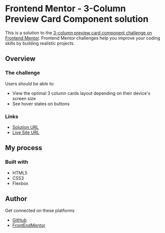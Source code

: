 # Frontend Mentor - 3-Column Preview Card Component solution

This is a solution to the [3-column preview card component challenge on Frontend Mentor](https://www.frontendmentor.io/challenges/3column-preview-card-component-pH92eAR2-). 
Frontend Mentor challenges help you improve your coding skills by building realistic projects. 

## Overview

### The challenge
Users should be able to:
- View the optimal 3 column cards layout depending on their device's screen size
- See hover states on buttons

### Links
- [Solution URL](https://your-solution-url.com)
- [Live Site URL](https://wilsonteh.github.io/Three-Column-Preview-Card_FrontEndMentor/)


## My process

### Built with
- HTML5
- CSS3 
- Flexbox

## Author
Get connected on these platforms
- [GitHub](https://github.com/wilsonteh)
- [FrontEndMentor](https://www.frontendmentor.io/profile/wilsonteh)  
